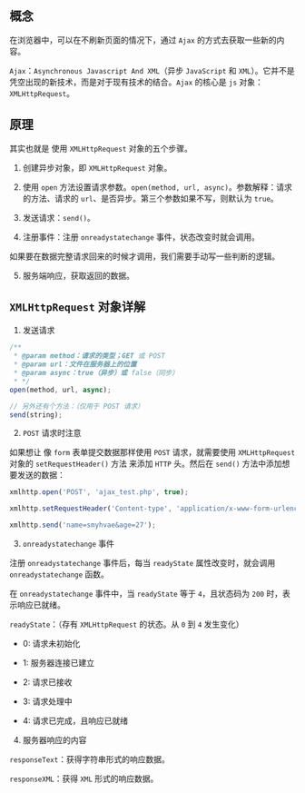 ## 概念

在浏览器中，可以在不刷新页面的情况下，通过 `Ajax` 的方式去获取一些新的内容。

`Ajax`：`Asynchronous Javascript And XML`（异步 `JavaScript` 和 `XML`）。它并不是凭空出现的新技术，而是对于现有技术的结合。`Ajax` 的核心是 `js` 对象：`XMLHttpRequest`。

## 原理

其实也就是 使用 `XMLHttpRequest` 对象的五个步骤。

1. 创建异步对象，即 `XMLHttpRequest` 对象。

2. 使用 `open` 方法设置请求参数。`open(method, url, async)`。参数解释：请求的方法、请求的 `url`、是否异步。第三个参数如果不写，则默认为 `true`。

3. 发送请求：`send()`。

4. 注册事件：注册 `onreadystatechange` 事件，状态改变时就会调用。

如果要在数据完整请求回来的时候才调用，我们需要手动写一些判断的逻辑。

5. 服务端响应，获取返回的数据。

## `XMLHttpRequest` 对象详解

1. 发送请求

```javaScript
/**
 * @param method：请求的类型；GET 或 POST
 * @param url：文件在服务器上的位置
 * @param async：true（异步）或 false（同步）
 * */
open(method, url, async);

// 另外还有个方法：（仅用于 POST 请求）
send(string);
```

2. `POST` 请求时注意

如果想让 像 `form` 表单提交数据那样使用 `POST` 请求，就需要使用 `XMLHttpRequest` 对象的 `setRequestHeader()` 方法 来添加 `HTTP` 头。然后在 `send()` 方法中添加想要发送的数据：

```javaScript
xmlhttp.open('POST', 'ajax_test.php', true);

xmlhttp.setRequestHeader('Content-type', 'application/x-www-form-urlencoded');

xmlhttp.send('name=smyhvae&age=27');
```

3. `onreadystatechange` 事件

注册 `onreadystatechange` 事件后，每当 `readyState` 属性改变时，就会调用 `onreadystatechange` 函数。

在 `onreadystatechange` 事件中，当 `readyState` 等于 `4`，且状态码为 `200` 时，表示响应已就绪。

`readyState`：（存有 `XMLHttpRequest` 的状态。从 `0` 到 `4` 发生变化）

- 0: 请求未初始化

- 1: 服务器连接已建立

- 2: 请求已接收

- 3: 请求处理中

- 4: 请求已完成，且响应已就绪

4. 服务器响应的内容

`responseText`：获得字符串形式的响应数据。

`responseXML`：获得 `XML` 形式的响应数据。
